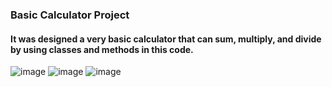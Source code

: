 ### Basic Calculator Project
#### It was designed a very basic calculator that can sum, multiply, and divide by using classes and methods in this code.

![image](https://user-images.githubusercontent.com/22428774/88440353-635f1700-ce16-11ea-927b-5cfc977e0257.png)
![image](https://user-images.githubusercontent.com/22428774/88440652-542c9900-ce17-11ea-994b-818213aee2db.png)
![image](https://user-images.githubusercontent.com/22428774/88440675-60185b00-ce17-11ea-9abb-63a730c1f973.png)


